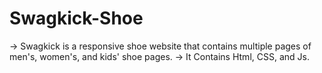 # Swagkick-Shoe

-> Swagkick is a responsive shoe website that contains multiple pages of men's, women's, and kids' shoe pages.
-> It Contains Html, CSS, and Js.
